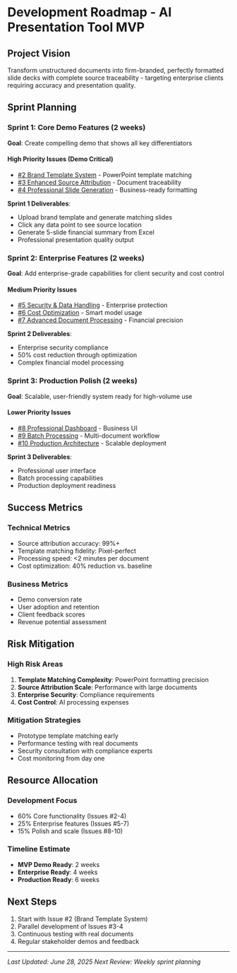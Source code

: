 # Development Roadmap - AI Presentation Tool MVP

## Project Vision
Transform unstructured documents into firm-branded, perfectly formatted slide decks with complete source traceability - targeting enterprise clients requiring accuracy and presentation quality.

## Sprint Planning

### **Sprint 1: Core Demo Features (2 weeks)**
**Goal**: Create compelling demo that shows all key differentiators

#### High Priority Issues (Demo Critical)
- [#2 Brand Template System](https://github.com/cklose2000/document-slides-poc/issues/2) - PowerPoint template matching
- [#3 Enhanced Source Attribution](https://github.com/cklose2000/document-slides-poc/issues/3) - Document traceability  
- [#4 Professional Slide Generation](https://github.com/cklose2000/document-slides-poc/issues/4) - Business-ready formatting

**Sprint 1 Deliverables**:
- Upload brand template and generate matching slides
- Click any data point to see source location
- Generate 5-slide financial summary from Excel
- Professional presentation quality output

### **Sprint 2: Enterprise Features (2 weeks)**  
**Goal**: Add enterprise-grade capabilities for client security and cost control

#### Medium Priority Issues
- [#5 Security & Data Handling](https://github.com/cklose2000/document-slides-poc/issues/5) - Enterprise protection
- [#6 Cost Optimization](https://github.com/cklose2000/document-slides-poc/issues/6) - Smart model usage
- [#7 Advanced Document Processing](https://github.com/cklose2000/document-slides-poc/issues/7) - Financial precision

**Sprint 2 Deliverables**:
- Enterprise security compliance
- 50% cost reduction through optimization
- Complex financial model processing

### **Sprint 3: Production Polish (2 weeks)**
**Goal**: Scalable, user-friendly system ready for high-volume use

#### Lower Priority Issues  
- [#8 Professional Dashboard](https://github.com/cklose2000/document-slides-poc/issues/8) - Business UI
- [#9 Batch Processing](https://github.com/cklose2000/document-slides-poc/issues/9) - Multi-document workflow
- [#10 Production Architecture](https://github.com/cklose2000/document-slides-poc/issues/10) - Scalable deployment

**Sprint 3 Deliverables**:
- Professional user interface
- Batch processing capabilities  
- Production deployment readiness

## Success Metrics

### **Technical Metrics**
- Source attribution accuracy: 99%+
- Template matching fidelity: Pixel-perfect
- Processing speed: <2 minutes per document
- Cost optimization: 40% reduction vs. baseline

### **Business Metrics**
- Demo conversion rate
- User adoption and retention
- Client feedback scores
- Revenue potential assessment

## Risk Mitigation

### **High Risk Areas**
1. **Template Matching Complexity**: PowerPoint formatting precision
2. **Source Attribution Scale**: Performance with large documents  
3. **Enterprise Security**: Compliance requirements
4. **Cost Control**: AI processing expenses

### **Mitigation Strategies**
- Prototype template matching early
- Performance testing with real documents
- Security consultation with compliance experts
- Cost monitoring from day one

## Resource Allocation

### **Development Focus**
- 60% Core functionality (Issues #2-4)
- 25% Enterprise features (Issues #5-7) 
- 15% Polish and scale (Issues #8-10)

### **Timeline Estimate**
- **MVP Demo Ready**: 2 weeks
- **Enterprise Ready**: 4 weeks  
- **Production Ready**: 6 weeks

## Next Steps
1. Start with Issue #2 (Brand Template System)
2. Parallel development of Issues #3-4
3. Continuous testing with real documents
4. Regular stakeholder demos and feedback

---

*Last Updated: June 28, 2025*
*Next Review: Weekly sprint planning*